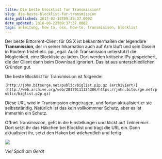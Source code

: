 ```yaml
---
title: Die beste blocklist für Transmission?
slug: die-beste-blocklist-fur-transmission
date_published: 2017-02-18T09:39:37.000Z
date_updated: 2018-08-22T09:37:37.000Z
tags: anleitung, how to, osx, how-to, transmisison, blocklist
---
```


Der beste Bittorrent-Client für OS X ist bekanntermaßen der legendäre **Transmission**, der in seiner Inkarnation auch auf Arm läuft und sein Dasein in Routern fristet etc. pp., egal. Auch Transmission unterstützt die Möglichkeit, eine Blockliste zu laden. Dort werden kritische IPs gespeichert, die der Client dann beim Download ignoriert. Das ist aus unterschiedlichen Gründen gut. 

Die beste Blocklist für Transmission ist folgende:

`[http://john.bitsurge.net/public/biglist.p2p.gz (archiviert)](http://web.archive.org/web/20170111124306/https://john.bitsurge.net/public/biglist.p2p.gz)`

Diese URL wird in Transmission eingetragen, und fortan aktualisiert er sie selbstständig. Natürlich ist das kein vollkommner Schutz, aber es ist immerhin ein Schutz.

Öffnet Transmission, geht in die Einstellungen und klickt auf *Teilnehmer*. Dort setzt ihr das Häkchen bei Blocklist und tragt die URL ein. Dann aktualisiert ihr, setzt den Haken bei *wöchentlich* und fertig.

![](__GHOST_URL__/content/images/2017/02/Bildschirmfoto-2017-02-18-um-10.40.34.png)

*Viel Spaß am Gerät*
